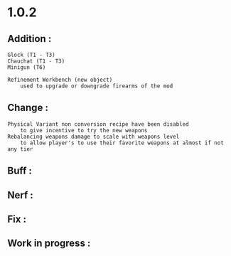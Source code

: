# 1.0.2
## Addition : 
    Glock (T1 - T3)
    Chauchat (T1 - T3)
    Minigun (T6)

    Refinement Workbench (new object)
        used to upgrade or downgrade firearms of the mod

## Change : 
    Physical Variant non conversion recipe have been disabled
        to give incentive to try the new weapons
    Rebalancing weapons damage to scale with weapons level
        to allow player's to use their favorite weapons at almost if not any tier

## Buff :

## Nerf : 

## Fix : 
	
## Work in progress :
